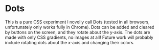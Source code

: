Dots
====

This is a pure CSS experiment I novelly call Dots (tested in all browsers, unfortunately only works fully in Chrome). Dots can be added and cleared by buttons on the screen, and they rotate about the y-axis. The dots are made with only CSS gradients, no images at all! 
Future work will probably include rotating dots about the x-axis and changing their colors. 
